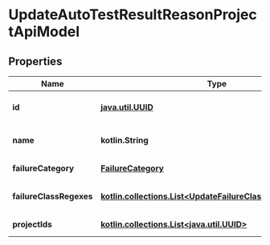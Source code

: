 
# UpdateAutoTestResultReasonProjectApiModel

## Properties
| Name | Type | Description | Notes |
| ------------ | ------------- | ------------- | ------------- |
| **id** | [**java.util.UUID**](java.util.UUID.md) | Failure category identifier |  |
| **name** | **kotlin.String** | Failure category name |  |
| **failureCategory** | [**FailureCategory**](FailureCategory.md) | Category type |  |
| **failureClassRegexes** | [**kotlin.collections.List&lt;UpdateFailureClassRegexApiModel&gt;**](UpdateFailureClassRegexApiModel.md) | Failure category regexes |  [optional] |
| **projectIds** | [**kotlin.collections.List&lt;java.util.UUID&gt;**](java.util.UUID.md) | Projects identifiers |  [optional] |



